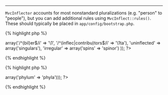 ---
`MvcInflector` accounts for most nonstandard pluralizations (e.g. "person" to "people"), but you can add additional rules using `MvcInflect::rules()`.  These should typically be placed in `app/config/bootstrap.php`.

{% highlight php %}
<?php
MvcInflector::rules('singular', array(
    'rules' => array('/^(bil)er$/i' => '\1', '/^(inflec|contribu)tors$/i' => '\1ta'),
    'uninflected' => array('singulars'),
    'irregular' => array('spins' => 'spinor')
));
?>
{% endhighlight %}

{% highlight php %}
<?php
MvcInflector::rules('plural', array('irregular' => array('phylum' => 'phyla')));
?>
{% endhighlight %}